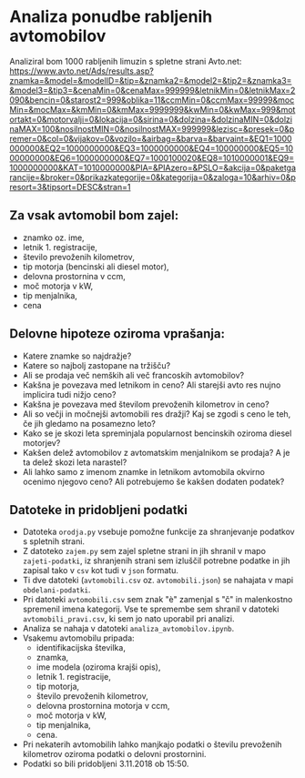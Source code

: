 # Analiza ponudbe rabljenih avtomobilov

Analiziral bom 1000 rabljenih limuzin s spletne strani Avto.net:
https://www.avto.net/Ads/results.asp?znamka=&model=&modelID=&tip=&znamka2=&model2=&tip2=&znamka3=&model3=&tip3=&cenaMin=0&cenaMax=999999&letnikMin=0&letnikMax=2090&bencin=0&starost2=999&oblika=11&ccmMin=0&ccmMax=99999&mocMin=&mocMax=&kmMin=0&kmMax=9999999&kwMin=0&kwMax=999&motortakt=0&motorvalji=0&lokacija=0&sirina=0&dolzina=&dolzinaMIN=0&dolzinaMAX=100&nosilnostMIN=0&nosilnostMAX=999999&lezisc=&presek=0&premer=0&col=0&vijakov=0&vozilo=&airbag=&barva=&barvaint=&EQ1=1000000000&EQ2=1000000000&EQ3=1000000000&EQ4=100000000&EQ5=1000000000&EQ6=1000000000&EQ7=1000100020&EQ8=1010000001&EQ9=1000000000&KAT=1010000000&PIA=&PIAzero=&PSLO=&akcija=0&paketgarancije=&broker=0&prikazkategorije=0&kategorija=0&zaloga=10&arhiv=0&presort=3&tipsort=DESC&stran=1

## Za vsak avtomobil bom zajel:
  * znamko oz. ime,
  * letnik 1. registracije,
  * število prevoženih kilometrov,
  * tip motorja (bencinski ali diesel motor),
  * delovna prostornina v ccm,
  * moč motorja v kW,
  * tip menjalnika,
  * cena

## Delovne hipoteze oziroma vprašanja:
  * Katere znamke so najdražje?
  * Katere so najbolj zastopane na tržišču?
  * Ali se prodaja več nemških ali več francoskih avtomobilov? 
  * Kakšna je povezava med letnikom in ceno? Ali starejši avto res nujno implicira tudi nižjo ceno?
  * Kakšna je povezava med številom prevoženih kilometrov in ceno?
  * Ali so večji in močnejši avtomobili res dražji? Kaj se zgodi s ceno le teh, če jih gledamo na posamezno leto?
  * Kako se je skozi leta spreminjala popularnost bencinskih oziroma diesel motorjev?
  * Kakšen delež avtomobilov z avtomatskim menjalnikom se prodaja? A je ta delež skozi leta narastel?
  * Ali lahko samo z imenom znamke in letnikom avtomobila okvirno ocenimo njegovo ceno? Ali potrebujemo še kakšen dodaten podatek?

## Datoteke in pridobljeni podatki
  * Datoteka `orodja.py` vsebuje pomožne funkcije za shranjevanje podatkov s spletnih strani.
  * Z datoteko `zajem.py` sem zajel spletne strani in jih shranil v mapo `zajeti-podatki`, iz shranjenih strani sem izluščil potrebne podatke in jih zapisal tako v `csv` kot tudi v `json` formatu.
  * Ti dve datoteki (`avtomobili.csv` oz. `avtomobili.json`) se nahajata v mapi `obdelani-podatki`.
  * Pri datoteki `avtomobili.csv` sem znak "è" zamenjal s "č" in malenkostno spremenil imena kategorij. Vse te spremembe sem shranil v datoteki `avtomobili_pravi.csv`, ki sem jo nato uporabil pri analizi.
  * Analiza se nahaja v datoteki `analiza_avtomobilov.ipynb`.
  * Vsakemu avtomobilu pripada: 
    * identifikacijska številka, 
    * znamka, 
    * ime modela (oziroma krajši opis), 
    * letnik 1. registracije,
    * tip motorja, 
    * število prevoženih kilometrov, 
    * delovna prostornina motorja v ccm, 
    * moč motorja v kW, 
    * tip menjalnika,
    * cena.
  * Pri nekaterih avtomobilih lahko manjkajo podatki o številu prevoženih kilometrov oziroma podatki o delovni prostornini.
  * Podatki so bili pridobljeni 3.11.2018 ob 15:50.
